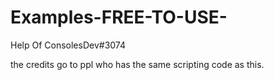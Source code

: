# Examples-FREE-TO-USE-
Help Of ConsolesDev#3074

the credits go to ppl who has the same scripting code as this.
